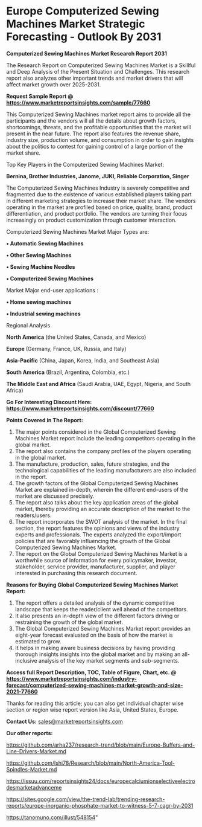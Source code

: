 # Europe Computerized Sewing Machines Market Strategic Forecasting - Outlook By 2031

<strong>Computerized Sewing Machines Market Research Report 2031</strong>

The Research Report on Computerized Sewing Machines Market is a Skillful and Deep Analysis of the Present Situation and Challenges. This research report also analyzes other important trends and market drivers that will affect market growth over 2025-2031.

<strong>Request Sample Report @ <a href=https://www.marketreportsinsights.com/sample/77660>https://www.marketreportsinsights.com/sample/77660</a></strong>

This Computerized Sewing Machines market report aims to provide all the participants and the vendors will all the details about growth factors, shortcomings, threats, and the profitable opportunities that the market will present in the near future. The report also features the revenue share, industry size, production volume, and consumption in order to gain insights about the politics to contest for gaining control of a large portion of the market share.

Top Key Players in the Computerized Sewing Machines Market:

<strong>Bernina, Brother Industries, Janome, JUKI, Reliable Corporation, Singer</strong>

The Computerized Sewing Machines Industry is severely competitive and fragmented due to the existence of various established players taking part in different marketing strategies to increase their market share. The vendors operating in the market are profiled based on price, quality, brand, product differentiation, and product portfolio. The vendors are turning their focus increasingly on product customization through customer interaction.

Computerized Sewing Machines Market Major Types are:

<strong>• Automatic Sewing Machines

• Other Sewing Machines

• Sewing Machine Needles

• Computerized Sewing Machines</strong>

Market Major end-user applications :

<strong>• Home sewing machines

• Industrial sewing machines</strong>

Regional Analysis

</u><strong><b>North America</b></strong> (the United States, Canada, and Mexico)

<strong><b>Europe </b></strong>(Germany, France, UK, Russia, and Italy)

<strong><b>Asia-Pacific</b></strong> (China, Japan, Korea, India, and Southeast Asia)

<strong><b>South America</b></strong> (Brazil, Argentina, Colombia, etc.)

<strong><b>The Middle East and Africa</b></strong> (Saudi Arabia, UAE, Egypt, Nigeria, and South Africa)

<strong>Go For Interesting Discount Here: <a href=https://www.marketreportsinsights.com/discount/77660>https://www.marketreportsinsights.com/discount/77660</a></strong>

<strong>Points Covered in The Report:</strong>
<ol>
  <li>The major points considered in the Global Computerized Sewing Machines Market report include the leading competitors operating in the global market.</li>
  <li>The report also contains the company profiles of the players operating in the global market.</li>
  <li>The manufacture, production, sales, future strategies, and the technological capabilities of the leading manufacturers are also included in the report.</li>
  <li>The growth factors of the Global Computerized Sewing Machines Market are explained in-depth, wherein the different end-users of the market are discussed precisely.</li>
  <li>The report also talks about the key application areas of the global market, thereby providing an accurate description of the market to the readers/users.</li>
  <li>The report incorporates the SWOT analysis of the market. In the final section, the report features the opinions and views of the industry experts and professionals. The experts analyzed the export/import policies that are favorably influencing the growth of the Global Computerized Sewing Machines Market.</li>
  <li>The report on the Global Computerized Sewing Machines Market is a worthwhile source of information for every policymaker, investor, stakeholder, service provider, manufacturer, supplier, and player interested in purchasing this research document.</li>
</ol>
<strong>Reasons for Buying Global Computerized Sewing Machines Market Report:</strong>

<ol>
  <li>The report offers a detailed analysis of the dynamic competitive landscape that keeps the reader/client well ahead of the competitors.</li>
  <li>It also presents an in-depth view of the different factors driving or restraining the growth of the global market.</li>
  <li>The Global Computerized Sewing Machines Market report provides an eight-year forecast evaluated on the basis of how the market is estimated to grow.</li>
  <li>It helps in making aware business decisions by having providing thorough insights insights into the global market and by making an all-inclusive analysis of the key market segments and sub-segments.</li>
</ol>
<strong>Access full Report Description, TOC, Table of Figure, Chart, etc. @ <a href=https://www.marketreportsinsights.com/industry-forecast/computerized-sewing-machines-market-growth-and-size-2021-77660>https://www.marketreportsinsights.com/industry-forecast/computerized-sewing-machines-market-growth-and-size-2021-77660</a></strong>


Thanks for reading this article; you can also get individual chapter wise section or region wise report version like Asia, United States, Europe.

<strong>Contact Us:</strong>
sales@marketreportsinsights.com

<strong>Our other reports:</strong>

<a href=https://github.com/arha237/research-trend/blob/main/Europe-Buffers-and-Line-Drivers-Market.md>https://github.com/arha237/research-trend/blob/main/Europe-Buffers-and-Line-Drivers-Market.md</a>

<a href=https://github.com/Ishi78/Research/blob/main/North-America-Tool-Spindles-Market.md>https://github.com/Ishi78/Research/blob/main/North-America-Tool-Spindles-Market.md</a>

<a href=https://issuu.com/reportsinsights24/docs/europecalciumionselectiveelectrodesmarketadvanceme>https://issuu.com/reportsinsights24/docs/europecalciumionselectiveelectrodesmarketadvanceme</a>

<a href=https://sites.google.com/view/the-trend-lab/trending-research-reports/europe-inorganic-phosphate-market-to-witness-5-7-cagr-by-2031>https://sites.google.com/view/the-trend-lab/trending-research-reports/europe-inorganic-phosphate-market-to-witness-5-7-cagr-by-2031</a>

<a href=https://tanomuno.com/illust/548154>https://tanomuno.com/illust/548154</a>"
